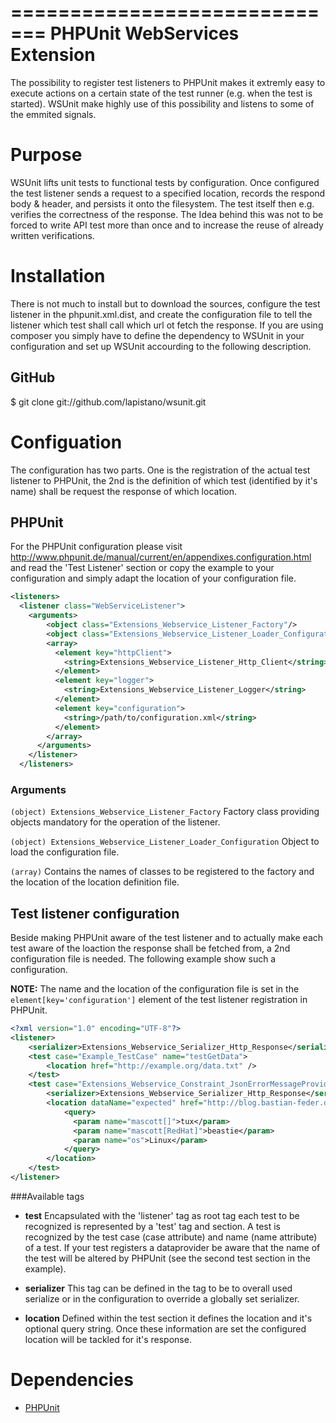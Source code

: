 =============================
PHPUnit WebServices Extension
=============================
The possibility to register test listeners to PHPUnit makes it extremly easy to execute actions on a certain state of the test runner (e.g. when the test is started). WSUnit make highly use of this possibility and listens to some of the emmited signals.

Purpose
========
WSUnit lifts unit tests to functional tests by configuration. Once configured the test listener sends a request to a specified location, records the respond body & header, and persists it onto the filesystem. The test itself then e.g. verifies the correctness of the response. The Idea behind this was not to be forced to write API test more than once and to increase the reuse of already written verifications.

Installation
============
There is not much to install but to download the sources, configure the test listener in the phpunit.xml.dist, and create the configuration file to tell the listener which test shall call which url ot fetch the response. If you are using composer you simply have to define the dependency to WSUnit in your configuration and set up WSUnit accourding to the following description.

GitHub
------
$ git clone git://github.com/lapistano/wsunit.git

Configuation
============
The configuration has two parts. One is the registration of the actual test listener to PHPUnit, the 2nd is the definition of which test (identified by it's name) shall be request the response of which location.

PHPUnit
-------
For the PHPUnit configuration please visit http://www.phpunit.de/manual/current/en/appendixes.configuration.html and
read the 'Test Listener' section or copy the example to your configuration and simply adapt the location of your configuration file.

```xml
<listeners>
  <listener class="WebServiceListener">
    <arguments>
        <object class="Extensions_Webservice_Listener_Factory"/>
        <object class="Extensions_Webservice_Listener_Loader_Configuration"/>
        <array>
          <element key="httpClient">
            <string>Extensions_Webservice_Listener_Http_Client</string>
          </element>
          <element key="logger">
            <string>Extensions_Webservice_Listener_Logger</string>
          </element>
          <element key="configuration">
            <string>/path/to/configuration.xml</string>
          </element>
        </array>
      </arguments>
    </listener>
  </listeners>
```
### Arguments

`(object) Extensions_Webservice_Listener_Factory`
    Factory class providing objects mandatory for the operation of the listener.
    
`(object) Extensions_Webservice_Listener_Loader_Configuration`
    Object to load the configuration file.

`(array)` Contains the names of classes to be registered to the factory and the location of the location definition file.


Test listener configuration
----------------------------
Beside making PHPUnit aware of the test listener and to actually make each test aware of the loaction the response shall be fetched from, a 2nd configuration file is needed. The following example show such a configuration.

**NOTE:**
The name and the location of the configuration file is set in the `element[key='configuration']` element of the test listener registration in PHPUnit.

```xml
<?xml version="1.0" encoding="UTF-8"?>
<listener>
    <serializer>Extensions_Webservice_Serializer_Http_Response</serializer>
    <test case="Example_TestCase" name="testGetData">
        <location href="http://example.org/data.txt" />
    </test>
    <test case="Extensions_Webservice_Constraint_JsonErrorMessageProviderTest" name='testTranslateTypeToPrefix with data set "expected"'>
        <serializer>Extensions_Webservice_Serializer_Http_Response</serializer>
        <location dataName="expected" href="http://blog.bastian-feder.de/blog.rss">
            <query>
              <param name="mascott[]">tux</param>
              <param name="mascott[RedHat]">beastie</param>
              <param name="os">Linux</param>
            </query>
        </location>
    </test>
</listener>
```

###Available tags

- **test**
Encapsulated with the 'listener' tag as root tag each test to be recognized is represented by a 'test' tag and section. A test is recognized by the test case (case attribute) and name (name attribute) of a test. If your test registers a dataprovider be aware that the name of the test will be altered by PHPUnit (see the second test section in the example).

- **serializer**
This tag can be defined in the <listener> tag to be to overall used serialize or in the <test> configuration to override a globally set serializer. 

- **location**
Defined within the test section it defines the location and it's optional query string. Once these information are set the configured location will be tackled for it's response.

Dependencies
============
- [PHPUnit](http://github.com/sebastianbergmann/phpunit)
